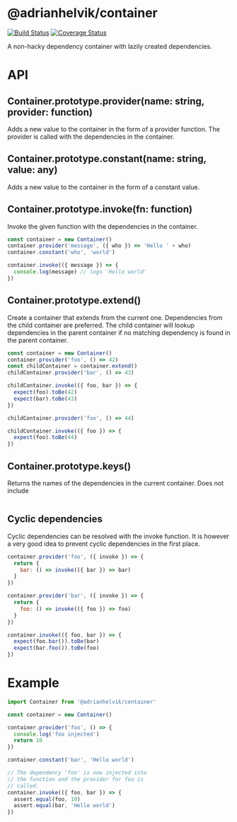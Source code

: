 # @adrianhelvik/container

[![Build Status](https://travis-ci.org/adrianhelvik/container.svg?branch=master)](https://travis-ci.org/adrianhelvik/container)
[![Coverage Status](https://coveralls.io/repos/github/adrianhelvik/container/badge.svg?branch=master)](https://coveralls.io/github/adrianhelvik/container?branch=master)

A non-hacky dependency container with lazily created dependencies.

# API

## Container.prototype.provider(name: string, provider: function)
Adds a new value to the container in the form of a provider function.
The provider is called with the dependencies in the container.

## Container.prototype.constant(name: string, value: any)
Adds a new value to the container in the form of a constant value.

## Container.prototype.invoke(fn: function)
Invoke the given function with the dependencies in the container.

```javascript
const container = new Container()
container.provider('message', ({ who }) => 'Hello ' + who)
container.constant('who', 'world')

container.invoke(({ message }) => {
  console.log(message) // logs 'Hello world'
})
```

## Container.prototype.extend()
Create a container that extends from the current one.
Dependencies from the child container are preferred.
The child container will lookup dependencies in the
parent container if no matching dependency is found
in the parent container.

```javascript
const container = new Container()
container.provider('foo', () => 42)
const childContainer = container.extend()
childContainer.provider('bar', () => 43)

childContainer.invoke(({ foo, bar }) => {
  expect(foo).toBe(42)
  expect(bar).toBe(43)
})

childContainer.provider('foo', () => 44)

childContainer.invoke(({ foo }) => {
  expect(foo).toBe(44)
})
```

## Container.prototype.keys()
Returns the names of the dependencies in the current
container. Does not include

```javascript
```

## Cyclic dependencies
Cyclic dependencies can be resolved with the invoke function.
It is however a very good idea to prevent cyclic dependencies
in the first place.

```javascript
container.provider('foo', ({ invoke }) => {
  return {
    bar: () => invoke(({ bar }) => bar)
  }
})

container.provider('bar', ({ invoke }) => {
  return {
    foo: () => invoke(({ foo }) => foo)
  }
})

container.invoke(({ foo, bar }) => {
  expect(foo.bar()).toBe(bar)
  expect(bar.foo()).toBe(foo)
})
```

# Example

```javascript
import Container from '@adrianhelvik/container'

const container = new Container()

container.provider('foo', () => {
  console.log('foo injected')
  return 10
})

container.constant('bar', 'Hello world')

// The dependency 'foo' is now injected into
// the function and the provider for foo is
// called.
container.invoke(({ foo, bar }) => {
  assert.equal(foo, 10)
  assert.equal(bar, 'Hello world')
})
```
